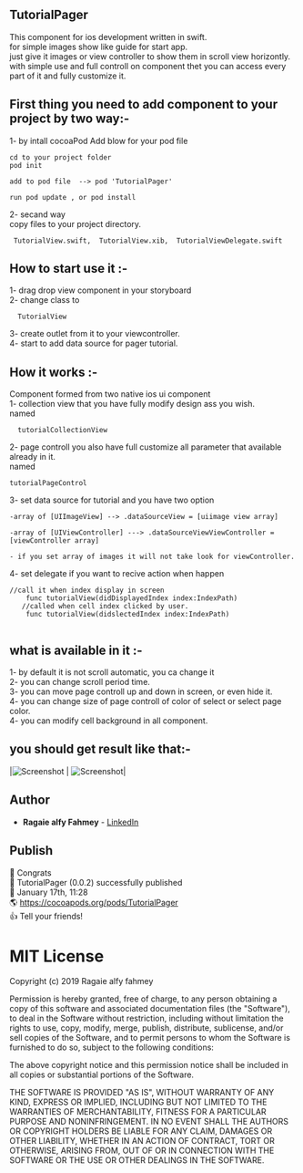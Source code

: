 ## TutorialPager

 
This component for ios development written in swift.<br />
for simple images show like guide for start app.<br />
just give it images or view controller to show them in scroll view horizontly.<br />
with simple use and full controll on component thet you can access every part of it and fully customize it.<br />
## First thing you need to add component to your project by two way:- 
1- by intall cocoaPod 
 Add blow for your pod file 
   ```
   cd to your project folder 
   pod init
   
   add to pod file  --> pod 'TutorialPager' 
   
   run pod update , or pod install
   ```
 2- secand way <br />
 copy files to your project directory.
 
     TutorialView.swift,  TutorialView.xib,  TutorialViewDelegate.swift
 
## How to start use it :-
1- drag drop view component in your storyboard<br />
2- change class to <br />
```
  TutorialView
```
3- create outlet from it to your viewcontroller.<br />
4- start to add data source for pager tutorial.<br />


## How it works :- 
Component formed from two native ios ui component <br />
1- collection view that you have fully modify design ass you wish.<br />
named
```
  tutorialCollectionView
```
2- page controll you also have full customize all parameter that available already in it.<br />
named
```
tutorialPageControl
```

3- set data source for tutorial and you have two option 

    -array of [UIImageView] --> .dataSourceView = [uiimage view array]
    
    -array of [UIViewController] ---> .dataSourceViewViewController = [viewController array]
    
    - if you set array of images it will not take look for viewController.
    
4- set delegate if you want to recive action when happen 
``` //both of two func are optional
//call it when index display in screen
    func tutorialView(didDisplayedIndex index:IndexPath)
   //called when cell index clicked by user. 
    func tutorialView(didslectedIndex index:IndexPath)
    
```
## what is available in it :-

1- by default it is not scroll automatic, you ca change it <br />
2- you can change scroll period time.<br />
3- you can move page controll up and down in screen, or even hide it.<br />
4- you can change size of page controll of color of select or select page color.<br />
4- you can modify cell background in all component.<br />

## you should get result like that:- 

|![Screenshot](https://github.com/ragaie/TutorialPager/blob/master/TutorialPager/screen%20shot%20and%20photos/screenShot2.png) | ![Screenshot](https://github.com/ragaie/TutorialPager/blob/master/TutorialPager/screen%20shot%20and%20photos/screenShot1.png)|


## Author

* **Ragaie alfy Fahmey**  - [LinkedIn](www.linkedin.com/in/ragaie-alfy)

## Publish

 🎉  Congrats<br />
 🚀  TutorialPager (0.0.2) successfully published<br />
 📅  January 17th, 11:28<br />
 🌎  https://cocoapods.org/pods/TutorialPager<br />
 👍  Tell your friends!<br />


# MIT License

Copyright (c) 2019 Ragaie alfy fahmey

Permission is hereby granted, free of charge, to any person obtaining a copy of this software and associated documentation files (the "Software"), to deal in the Software without restriction, including without limitation the rights to use, copy, modify, merge, publish, distribute, sublicense, and/or sell copies of the Software, and to permit persons to whom the Software is furnished to do so, subject to the following conditions:

The above copyright notice and this permission notice shall be included in all copies or substantial portions of the Software.

THE SOFTWARE IS PROVIDED "AS IS", WITHOUT WARRANTY OF ANY KIND, EXPRESS OR IMPLIED, INCLUDING BUT NOT LIMITED TO THE WARRANTIES OF MERCHANTABILITY, FITNESS FOR A PARTICULAR PURPOSE AND NONINFRINGEMENT. IN NO EVENT SHALL THE AUTHORS OR COPYRIGHT HOLDERS BE LIABLE FOR ANY CLAIM, DAMAGES OR OTHER LIABILITY, WHETHER IN AN ACTION OF CONTRACT, TORT OR OTHERWISE, ARISING FROM, OUT OF OR IN CONNECTION WITH THE SOFTWARE OR THE USE OR OTHER DEALINGS IN THE SOFTWARE.
